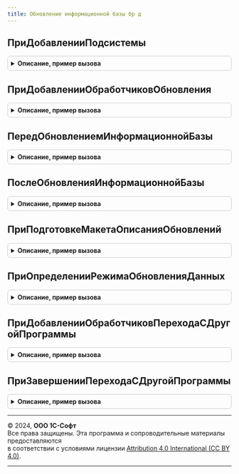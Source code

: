```yaml
---
title: Обновление информационной базы бр д
---
```



## ПриДобавленииПодсистемы
<details style="margin: 1em 0; padding: 0.5em; border: 1px solid #ccc; border-radius: 6px;">

<summary style="font-weight: bold; cursor: pointer;">Описание, пример вызова</summary>

```bsl

////////////////////////////////////////////////////////////////////////////////
// Сведения о библиотеке (или конфигурации).
//

// Заполняет основные сведения о библиотеке или основной конфигурации.
// Библиотека, имя которой имя совпадает с именем конфигурации в метаданных, определяется как основная конфигурация.
//
// Параметры:
//  Описание - Структура - сведения о библиотеке:
//
//   * Имя                 - Строка - имя библиотеки, например, "СтандартныеПодсистемы".
//   * Версия              - Строка - версия в формате из 4-х цифр, например, "2.1.3.1".
//
//   * ТребуемыеПодсистемы - Массив - имена других библиотек (Строка), от которых зависит данная библиотека.
//                                    Обработчики обновления таких библиотек должны быть вызваны ранее
//                                    обработчиков обновления данной библиотеки.
//                                    При циклических зависимостях или, напротив, отсутствии каких-либо зависимостей,
//                                    порядок вызова обработчиков обновления определяется порядком добавления модулей
//                                    в процедуре ПриДобавленииПодсистем общего модуля
//                                    ПодсистемыКонфигурацииПереопределяемый.
//   * РежимВыполненияОтложенныхОбработчиков - Строка - "Последовательно" - отложенные обработчики обновления выполняются
//                                    последовательно в интервале от номера версии информационной базы до номера
//                                    версии конфигурации включительно или "Параллельно" - отложенный обработчик после
//                                    обработки первой порции данных передает управление следующему обработчику, а после
//                                    выполнения последнего обработчика цикл повторяется заново.
//
Процедура ПриДобавленииПодсистемы(Описание) Экспорт
```

Пример вызова
```bsl
ОбновлениеИнформационнойБазыБРД.ПриДобавленииПодсистемы(Описание) 
```
</details>

## ПриДобавленииОбработчиковОбновления
<details style="margin: 1em 0; padding: 0.5em; border: 1px solid #ccc; border-radius: 6px;">

<summary style="font-weight: bold; cursor: pointer;">Описание, пример вызова</summary>

```bsl

////////////////////////////////////////////////////////////////////////////////
// Обработчики обновления информационной базы.

// Добавляет в список процедуры-обработчики обновления данных ИБ
// для всех поддерживаемых версий библиотеки или конфигурации.
// Вызывается перед началом обновления данных ИБ для построения плана обновления.
//
// Параметры:
//	Обработчики - ТаблицаЗначений - описание полей, см. в процедуре
//		ОбновлениеИнформационнойБазы.НоваяТаблицаОбработчиковОбновления().
//
Процедура ПриДобавленииОбработчиковОбновления(Обработчики) Экспорт
```

Пример вызова
```bsl
ОбновлениеИнформационнойБазыБРД.ПриДобавленииОбработчиковОбновления(Обработчики) 
```
</details>

## ПередОбновлениемИнформационнойБазы
<details style="margin: 1em 0; padding: 0.5em; border: 1px solid #ccc; border-radius: 6px;">

<summary style="font-weight: bold; cursor: pointer;">Описание, пример вызова</summary>

```bsl

// Вызывается перед обработчиками обновления данных ИБ.
//
Процедура ПередОбновлениемИнформационнойБазы() Экспорт
```

Пример вызова
```bsl
ОбновлениеИнформационнойБазыБРД.ПередОбновлениемИнформационнойБазы() 
```
</details>

## ПослеОбновленияИнформационнойБазы
<details style="margin: 1em 0; padding: 0.5em; border: 1px solid #ccc; border-radius: 6px;">

<summary style="font-weight: bold; cursor: pointer;">Описание, пример вызова</summary>

```bsl

// Вызывается после завершения обновления данных ИБ.
//
// Параметры:
//   ПредыдущаяВерсияИБ - Строка - версия до обновления. "0.0.0.0" для "пустой" ИБ.
//   ТекущаяВерсияИБ - Строка - версия после обновления.
//   ВыполненныеОбработчики - ДеревоЗначений - список выполненных процедур-обработчиков обновления,
//                                             сгруппированных по номеру версии.
//   ВыводитьОписаниеОбновлений - Булево - если установить Истина, то будет выведена форма
//                                с описанием обновлений. По умолчанию, Истина.
//                                Возвращаемое значение.
//   МонопольныйРежим           - Булево - Истина, если обновление выполнялось в монопольном режиме.
//
Процедура ПослеОбновленияИнформационнойБазы(Знач ПредыдущаяВерсияИБ, Знач ТекущаяВерсияИБ, Экспорт
```

Пример вызова
```bsl
ОбновлениеИнформационнойБазыБРД.ПослеОбновленияИнформационнойБазы(ПредыдущаяВерсияИБ, ТекущаяВерсияИБ, );
```
</details>

## ПриПодготовкеМакетаОписанияОбновлений
<details style="margin: 1em 0; padding: 0.5em; border: 1px solid #ccc; border-radius: 6px;">

<summary style="font-weight: bold; cursor: pointer;">Описание, пример вызова</summary>

```bsl

// Вызывается при подготовке табличного документа с описанием изменений системы.
//
// Параметры:
//  Макет - ТабличныйДокумент - описание обновлений. См. также общий макет ОписаниеИзмененийСистемы.
//
Процедура ПриПодготовкеМакетаОписанияОбновлений(Знач Макет) Экспорт
```

Пример вызова
```bsl
ОбновлениеИнформационнойБазыБРД.ПриПодготовкеМакетаОписанияОбновлений(Макет) 
```
</details>

## ПриОпределенииРежимаОбновленияДанных
<details style="margin: 1em 0; padding: 0.5em; border: 1px solid #ccc; border-radius: 6px;">

<summary style="font-weight: bold; cursor: pointer;">Описание, пример вызова</summary>

```bsl

// Позволяет переопределить режим обновления данных информационной базы.
// Для использования в редких (нештатных) случаях перехода, не предусмотренных в
// стандартной процедуре определения режима обновления.
//
// Параметры:
//   РежимОбновленияДанных - Строка - в обработчике можно присвоить одно из значений:
//              "НачальноеЗаполнение"     - если это первый запуск пустой базы (области данных);
//              "ОбновлениеВерсии"        - если выполняется первый запуск после обновление конфигурации базы данных;
//              "ПереходСДругойПрограммы" - если выполняется первый запуск после обновление конфигурации базы данных,
//                                          в которой изменилось имя основной конфигурации.
//
//   СтандартнаяОбработка  - Булево - если присвоить Ложь, то стандартная процедура
//                                    определения режима обновления не выполняется,
//                                    а используется значение РежимОбновленияДанных.
//
Процедура ПриОпределенииРежимаОбновленияДанных(РежимОбновленияДанных, СтандартнаяОбработка) Экспорт
```

Пример вызова
```bsl
ОбновлениеИнформационнойБазыБРД.ПриОпределенииРежимаОбновленияДанных(РежимОбновленияДанных, СтандартнаяОбработка) 
```
</details>

## ПриДобавленииОбработчиковПереходаСДругойПрограммы
<details style="margin: 1em 0; padding: 0.5em; border: 1px solid #ccc; border-radius: 6px;">

<summary style="font-weight: bold; cursor: pointer;">Описание, пример вызова</summary>

```bsl

// Добавляет в список процедуры-обработчики перехода с другой программы (с другим именем конфигурации).
// Например, для перехода между разными, но родственными конфигурациями: базовая -> проф -> корп.
// Вызывается перед началом обновления данных ИБ.
//
// Параметры:
//	Обработчики - ТаблицаЗначений - с колонками:
//		* ПредыдущееИмяКонфигурации - Строка - имя конфигурации, с которой выполняется переход;
//			или "*", если нужно выполнять при переходе с любой конфигурации.
//		* Процедура - Строка - полное имя процедуры-обработчика перехода с программы ПредыдущееИмяКонфигурации.
//			Например, "ОбновлениеИнформационнойБазыУПП.ЗаполнитьУчетнуюПолитику"
//			Обязательно должна быть экспортной.
//
// Пример:
//	Обработчик = Обработчики.Добавить();
//	Обработчик.ПредыдущееИмяКонфигурации  = "УправлениеТорговлей";
//	Обработчик.Процедура                  = "ОбновлениеИнформационнойБазыУПП.ЗаполнитьУчетнуюПолитику";
//
Процедура ПриДобавленииОбработчиковПереходаСДругойПрограммы(Обработчики) Экспорт
```

Пример вызова
```bsl
ОбновлениеИнформационнойБазыБРД.ПриДобавленииОбработчиковПереходаСДругойПрограммы(Обработчики) 
```
</details>

## ПриЗавершенииПереходаСДругойПрограммы
<details style="margin: 1em 0; padding: 0.5em; border: 1px solid #ccc; border-radius: 6px;">

<summary style="font-weight: bold; cursor: pointer;">Описание, пример вызова</summary>

```bsl

// Вызывается после выполнения всех процедур-обработчиков перехода с другой программы (с другим именем конфигурации),
// и до начала выполнения обновления данных ИБ.
//
// Параметры:
//  ПредыдущееИмяКонфигурации    - Строка - имя конфигурации до перехода.
//  ПредыдущаяВерсияКонфигурации - Строка - имя предыдущей конфигурации (до перехода).
//  Параметры                    - Структура -
//    * ВыполнитьОбновлениеСВерсии   - Булево - по умолчанию Истина. Если установить Ложь,
//        то будут выполнена только обязательные обработчики обновления (с версией "*").
//    * ВерсияКонфигурации           - Строка - номер версии после перехода.
//        По умолчанию, равен значению версии конфигурации в свойствах метаданных.
//        Для того чтобы выполнить, например, все обработчики обновления с версии ПредыдущаяВерсияКонфигурации,
//        следует установить значение параметра в ПредыдущаяВерсияКонфигурации.
//        Для того чтобы выполнить вообще все обработчики обновления, установить значение "0.0.0.1".
//    * ОчиститьСведенияОПредыдущейКонфигурации - Булево - по умолчанию Истина.
//        Для случаев когда предыдущая конфигурация совпадает по имени с подсистемой текущей конфигурации, следует указать Ложь.
//
Процедура ПриЗавершенииПереходаСДругойПрограммы(Знач ПредыдущееИмяКонфигурации, Экспорт
```

Пример вызова
```bsl
ОбновлениеИнформационнойБазыБРД.ПриЗавершенииПереходаСДругойПрограммы(ПредыдущееИмяКонфигурации, );
```
</details>

---

© 2024, **ООО 1С-Софт**  
Все права защищены. Эта программа и сопроводительные материалы предоставляются  
в соответствии с условиями лицензии [Attribution 4.0 International (CC BY 4.0)](https://creativecommons.org/licenses/by/4.0/legalcode).

---
